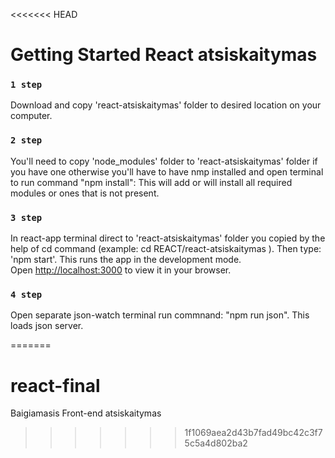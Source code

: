 <<<<<<< HEAD
# Getting Started  React atsiskaitymas

### `1 step`

Download and copy 'react-atsiskaitymas' folder to desired location on your computer.

### `2 step`

You'll need to copy 'node_modules' folder to 'react-atsiskaitymas' folder if you have one otherwise
you'll have to have nmp installed and open terminal to run command "npm install":
 This will add or will install all required modules or ones that is not present.

### `3 step`

In react-app terminal direct to 'react-atsiskaitymas' folder you copied by the help of cd command (example:
cd REACT/react-atsiskaitymas ).
Then type: 'npm start'.
This runs the app in the development mode.\
Open [http://localhost:3000](http://localhost:3000) to view it in your browser.

### `4 step`

Open separate json-watch terminal run commnand: "npm run json". This loads json server.

=======
# react-final
Baigiamasis Front-end atsiskaitymas
>>>>>>> 1f1069aea2d43b7fad49bc42c3f75c5a4d802ba2

